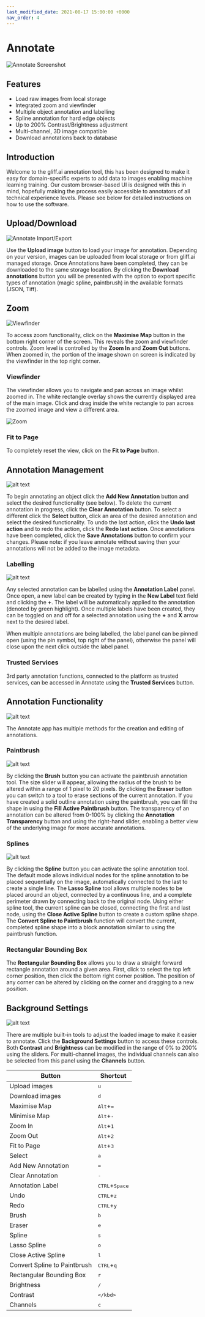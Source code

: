 ```yaml
---
last_modified_date: 2021-08-17 15:00:00 +0000
nav_order: 4
---
```


# Annotate

![Annotate Screenshot](/assets/images/annotate_screenshot.png)

## Features

- Load raw images from local storage
- Integrated zoom and viewfinder
- Multiple object annotation and labelling
- Spline annotation for hard edge objects
- Up to 200% Contrast/Brightness adjustment
- Multi-channel, 3D image compatible
- Download annotations back to database

## Introduction

Welcome to the gliff.ai annotation tool, this has been designed to make it easy for domain-specific experts to add data to images enabling machine learning training.
Our custom browser-based UI is designed with this in mind, hopefully making the process easily accessible to annotators of all technical experience levels.
Please see below for detailed instructions on how to use the software.

## Upload/Download

![Annotate Import/Export](/assets/images/annotate_import-export.png)

Use the **Upload image** button to load your image for annotation.
Depending on your version, images can be uploaded from local storage or from gliff.ai managed storage. Once Annotations have been completed, they can be downloaded to the same storage location.
By clicking the **Download annotations** button you will be presented with the option to export specific types of annotation (magic spline, paintbrush) in the available formats (JSON, Tiff).

## Zoom

![Viewfinder](/assets/images/annotate_viewfinder.png)

To access zoom functionality, click on the **Maximise Map** button in the bottom right corner of the screen.
This reveals the zoom and viewfinder controls.
Zoom level is controlled by the **Zoom In** and **Zoom Out** buttons.
When zoomed in, the portion of the image shown on screen is indicated by the viewfinder in the top right corner.

### Viewfinder

The viewfinder allows you to navigate and pan across an image whilst zoomed in.
The white rectangle overlay shows the currently displayed area of the main image.
Click and drag inside the white rectangle to pan across the zoomed image and view a different area.

![Zoom](/assets/images/annotate_zoomed-in.png)

### Fit to Page

To completely reset the view, click on the **Fit to Page** button.

## Annotation Management

![alt text](/assets/images/annotate_CRUD.png)

To begin annotating an object click the **Add New Annotation** button and select the desired functionality (see below).
To delete the current annotation in progress, click the **Clear Annotation** button.
To select a different click the **Select** button, click an area of the desired annotation and select the desired functionality.
To undo the last action, click the **Undo last action** and to redo the action, click the **Redo last action**.
Once annotations have been completed, click the **Save Annotations** button to confirm your changes.
Please note: if you leave annotate without saving then your annotations will not be added to the image metadata.

### Labelling

![alt text](/assets/images/annotate_labelling.png)

Any selected annotation can be labelled using the **Annotation Label** panel.
Once open, a new label can be created by typing in the **New Label** text field and clicking the **+**.
The label will be automatically applied to the annotation (denoted by green highlight).
Once multiple labels have been created, they can be toggled on and off for a selected annotation using the **+** and **X** arrow next to the desired label.

When multiple annotations are being labelled, the label panel can be pinned open (using the pin symbol, top right of the panel), otherwise the panel will close upon the next click outside the label panel.

### Trusted Services

3rd party annotation functions, connected to the platform as trusted services, can be accessed in Annotate using the **Trusted Services** button.

## Annotation Functionality

![alt text](/assets/images/annotate_tools.png)

The Annotate app has multiple methods for the creation and editing of annotations.

### Paintbrush

![alt text](/assets/images/annotate_brush.png)

By clicking the **Brush** button you can activate the paintbrush annotation tool.
The size slider will appear, allowing the radius of the brush to be altered within a range of 1 pixel to 20 pixels.
By clicking the **Eraser** button you can switch to a tool to erase sections of the current annotation.
If you have created a solid outline annotation using the paintbrush, you can fill the shape in using the **Fill Active Paintbrush** button.
The transparency of an annotation can be altered from 0-100% by clicking the **Annotation Transparency** button and using the right-hand slider, enabling a better view of the underlying image for more accurate annotations.

### Splines

![alt text](/assets/images/annotate_spline.png)

By clicking the **Spline** button you can activate the spline annotation tool.
The default mode allows individual nodes for the spline annotation to be placed sequentially on the image, automatically connected to the last to create a single line.
The **Lasso Spline** tool allows multiple nodes to be placed around an object, connected by a continuous line, and a complete perimeter drawn by connecting back to the original node.
Using either spline tool, the current spline can be closed, connecting the first and last node, using the **Close Active Spline** button to create a custom spline shape.
The **Convert Spline to Paintbrush** function will convert the current, completed spline shape into a block annotation similar to using the paintbrush function.

### Rectangular Bounding Box

The **Rectangular Bounding Box** allows you to draw a straight forward rectangle annotation around a given area. First, click to select the top left corner position, then click the bottom right corner position. The position of any corner can be altered by clicking on the corner and dragging to a new position.

## Background Settings

![alt text](/assets/images/annotate_image-controls.png)

There are multiple built-in tools to adjust the loaded image to make it easier to annotate. Click the **Background Settings** button to access these controls. Both **Contrast** and **Brightness** can be modified in the range of 0% to 200% using the sliders. For multi-channel images, the individual channels can also be selected from this panel using the **Channels** button.

| Button                       | Shortcut                         |
| ---------------------------- | -------------------------------- |
| Upload images                | <kbd>u</kbd>                     |
| Download images              | <kbd>d</kbd>                     |
| Maximise Map                 | <kbd>Alt</kbd>+<kbd>=</kbd>      |
| Minimise Map                 | <kbd>Alt</kbd>+<kbd>-</kbd>      |
| Zoom In                      | <kbd>Alt</kbd>+<kbd>1</kbd>      |
| Zoom Out                     | <kbd>Alt</kbd>+<kbd>2</kbd>      |
| Fit to Page                  | <kbd>Alt</kbd>+<kbd>3</kbd>      |
| Select                       | <kbd>a</kbd>                     |
| Add New Annotation           | <kbd>=</kbd>                     |
| Clear Annotation             | <kbd>-</kbd>                     |
| Annotation Label             | <kbd>CTRL</kbd>+<kbd>Space</kbd> |
| Undo                         | <kbd>CTRL</kbd>+<kbd>z</kbd>     |
| Redo                         | <kbd>CTRL</kbd>+<kbd>y</kbd>     |
| Brush                        | <kbd>b</kbd>                     |
| Eraser                       | <kbd>e</kbd>                     |
| Spline                       | <kbd>s</kbd>                     |
| Lasso Spline                 | <kbd>o</kbd>                     |
| Close Active Spline          | <kbd>l</kbd>                     |
| Convert Spline to Paintbrush | <kbd>CTRL</kbd>+<kbd>q</kbd>     |
| Rectangular Bounding Box     | <kbd>r</kbd>                     |
| Brightness                   | <kbd>/</kbd>                     |
| Contrast                     | <kbd>\</kbd>                     |
| Channels                     | <kbd>c<kbd>                      |
